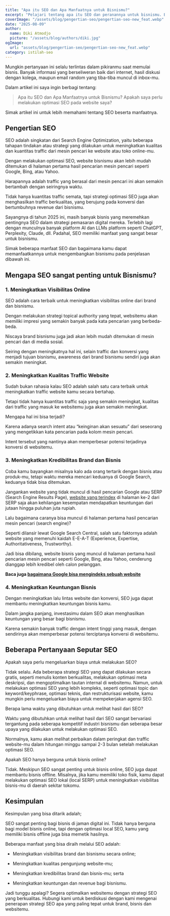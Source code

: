 ```yaml
---
title: "Apa itu SEO dan Apa Manfaatnya untuk Bisnismu?"
excerpt: "Pelajari tentang apa itu SEO dan peranannya untuk bisnismu. Baca artikel ini untuk mengetahui bagaimana SEO dapat membantu kesuksesan dalam bisnismu."
coverImage: "/assets/blog/pengertian-seo/pengertian-seo-new_feat.webp"
date: "2025-08-09"
author:
  name: Diki Atmodjo
  picture: "/assets/blog/authors/diki.jpg"
ogImage:
  url: "assets/blog/pengertian-seo/pengertian-seo-new_feat.webp"
category: istilah-seo
---
```


Mungkin pertanyaan ini selalu terlintas dalam pikiranmu saat memulai bisnis. Banyak informasi yang berseliweran baik dari internet, hasil diskusi dengan kolega, maupun email random yang tiba-tiba muncul di inbox-mu.

Dalam artikel ini saya ingin berbagi tentang:

> Apa itu SEO dan Apa Manfaatnya untuk Bisnismu?
> Apakah saya perlu melakukan optimasi SEO pada website saya?

Simak artikel ini untuk lebih memahami tentang SEO beserta manfaatnya.

## Pengertian SEO

SEO adalah singkatan dari Search Engine Optimization, yaitu beberapa tahapan tindakan atau strategi yang dilakukan untuk meningkatkan kualitas dan kuantitas traffic dari mesin pencari ke website atau toko online-mu. 

Dengan melakukan optimasi SEO, website bisnismu akan lebih mudah ditemukan di halaman pertama hasil pencarian mesin pencari seperti Google, Bing, atau Yahoo.

Harapannya adalah traffic yang berasal dari mesin pencari ini akan semakin bertambah dengan seiringnya waktu.

Tidak hanya kuantitas traffic semata, tapi strategi optimasi SEO juga akan menghasilkan traffic berkualitas, yang berujung pada konversi dan bertumbuhnya revenue dari bisnismu.

Sayangnya di tahun 2025 ini, masih banyak bisnis yang meremehkan pentingnya SEO dalam strategi pemasaran digital mereka. Terlebih lagi dengan munculnya banyak platform AI dan LLMs platform seperti ChatGPT, Perplexity, Claude, dll. Padahal, SEO memiliki manfaat yang sangat besar untuk bisnismu. 

Simak beberapa manfaat SEO dan bagaimana kamu dapat memanfaatkannya untuk mengembangkan bisnismu pada penjelasan dibawah ini.

## Mengapa SEO sangat penting untuk Bisnismu?

### 1. Meningkatkan Visibilitas Online

SEO adalah cara terbaik untuk meningkatkan visibilitas online dari brand dan bisnismu.

Dengan melakukan strategi topical authority yang tepat, websitemu akan memiliki impresi yang semakin banyak pada kata pencarian yang berbeda-beda.

Niscaya brand bisnismu juga jadi akan lebih mudah ditemukan di mesin pencari dan di media sosial.

Seiring dengan meningkatnya hal ini, selain traffic dan konversi yang menjadi tujuan bisnismu, awareness dari brand bisnismu sendiri juga akan semakin meningkat.

### 2. Meningkatkan Kualitas Traffic Website

Sudah bukan rahasia kalau SEO adalah salah satu cara terbaik untuk meningkatkan traffic website kamu secara bertahap.

Tetapi tidak hanya kuantitas traffic saja yang semakin meningkat, kualitas dari traffic yang masuk ke websitemu juga akan semakin meningkat.

Mengapa hal ini bisa terjadi?

Karena adanya search intent atau “keinginan akan sesuatu” dari seseorang yang mengetikkan kata pencarian pada kolom mesin pencari.

Intent tersebut yang nantinya akan memperbesar potensi terjadinya konversi di websitemu.

### 3. Meningkatkan Kredibilitas Brand dan Bisnis

Coba kamu bayangkan misalnya kalo ada orang tertarik dengan bisnis atau produk-mu, tetapi waktu mereka mencari keduanya di Google Search, keduanya tidak bisa ditemukan.

Jangankan website yang tidak muncul di hasil pencarian Google atau SERP (Search Engine Results Page), [website yang terindex](/technical-seo/crawling-dan-indexing) di halaman ke-2 dari SERP saja akan kehilangan kesempatan mendapatkan keuntungan dari jutaan hingga puluhan juta rupiah.

Lalu bagaimana caranya bisa muncul di halaman pertama hasil pencarian mesin pencari (search engine)?

Seperti dilansir lewat Google Search Central, salah satu faktornya adalah website yang memenuhi kaidah E-E-A-T (Experience, Expertise, Authoritativeness, Trustworthy).

Jadi bisa dibilang, website bisnis yang muncul di halaman pertama hasil pencarian mesin pencari seperti Google, Bing, atau Yahoo, cenderung dianggap lebih kredibel oleh calon pelanggan.

**Baca juga [bagaimana Google bisa mengindeks sebuah website](/technical-seo/cara-kerja-google-search)**

### 4. Meningkatkan Keuntungan Bisnis

Dengan meningkatkan lalu lintas website dan konversi, SEO juga dapat membantu meningkatkan keuntungan bisnis kamu. 

Dalam jangka panjang, investasimu dalam SEO akan menghasilkan keuntungan yang besar bagi bisnismu. 

Karena semakin banyak traffic dengan intent tinggi yang masuk, dengan sendirinya akan memperbesar potensi terciptanya konversi di websitemu.

## Beberapa Pertanyaan Seputar SEO

Apakah saya perlu mengeluarkan biaya untuk melakukan SEO?

Tidak selalu. Ada beberapa strategi SEO yang dapat dilakukan secara gratis, seperti menulis konten berkualitas, melakukan optimasi meta deskripsi, dan mengoptimalkan tautan internal di websitemu. Namun, untuk melakukan optimasi SEO yang lebih kompleks, seperti optimasi topic dan keyword/keyphrase, optimasi teknis, dan restrukturisasi website, kamu mungkin perlu mengeluarkan biaya untuk mempekerjakan agensi SEO.

Berapa lama waktu yang dibutuhkan untuk melihat hasil dari SEO?

Waktu yang dibutuhkan untuk melihat hasil dari SEO sangat bervariasi tergantung pada seberapa kompetitif industri bisnismu dan seberapa besar upaya yang dilakukan untuk melakukan optimasi SEO. 

Normalnya, kamu akan melihat perbaikan dalam peringkat dan traffic website-mu dalam hitungan minggu sampai 2-3 bulan setelah melakukan optimasi SEO.

Apakah SEO hanya berguna untuk bisnis online?

Tidak. Meskipun SEO sangat penting untuk bisnis online, SEO juga dapat membantu bisnis offline. Misalnya, jika kamu memiliki toko fisik, kamu dapat melakukan optimasi SEO lokal (local SERP) untuk meningkatkan visibilitas bisnis-mu di daerah sekitar tokomu.

## Kesimpulan

Kesimpulan yang bisa ditarik adalah;

SEO sangat penting bagi bisnis di jaman digital ini. Tidak hanya berguna bagi model bisnis online, tapi dengan optimasi local SEO, kamu yang memiliki bisnis offline juga bisa memetik hasilnya.

Beberapa manfaat yang bisa diraih melalui SEO adalah:

* Meningkatkan visibilitas brand dan bisnismu secara online;

* Meningkatkan kualitas pengunjung website-mu;

* Meningkatkan kredibilitas brand dan bisnis-mu; serta

* Meningkatkan keuntungan dan revenue bagi bisnismu.

Jadi tunggu apalagi? Segera optimalkan websitemu dengan strategi SEO yang berkualitas. Hubungi kami untuk berdiskusi dengan kami mengenai penerapan strategi SEO apa yang paling tepat untuk brand, bisnis dan websitemu.